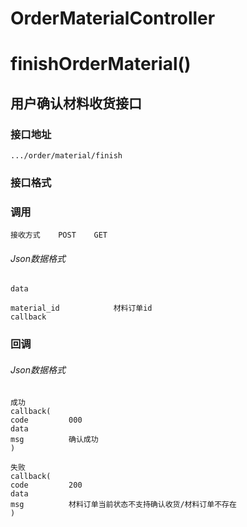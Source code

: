 # OrderMaterialController #
# finishOrderMaterial()
## 用户确认材料收货接口

### 接口地址

```
.../order/material/finish
```

### 接口格式
### 调用

```
接收方式    POST    GET
```
###### Json数据格式
```
data

material_id            材料订单id
callback                
```

### 回调
###### Json数据格式

```
成功
callback(
code         000    
data         
msg          确认成功
)
```

```
失败
callback(
code         200    
data         
msg          材料订单当前状态不支持确认收货/材料订单不存在
)
```
